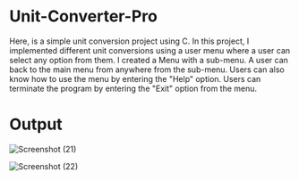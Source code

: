 # Unit-Converter-Pro

Here, is a simple unit conversion project using C. In this project, I implemented different unit conversions using a user menu where a user can select any option from them. I created a Menu with a sub-menu. A user can back to the main menu from anywhere from the sub-menu. Users can also know how to use the menu by entering the "Help" option. Users can terminate the program by entering the "Exit" option from the menu.


# Output
![Screenshot (21)](https://github.com/Suprio-Das/Unit-Converter-Pro/assets/96819714/46aab669-0b1e-4912-b02b-2f7a9a556c6d)

![Screenshot (22)](https://github.com/Suprio-Das/Unit-Converter-Pro/assets/96819714/35ac04ad-01a5-4729-ab5a-186f3d4e94c1)
